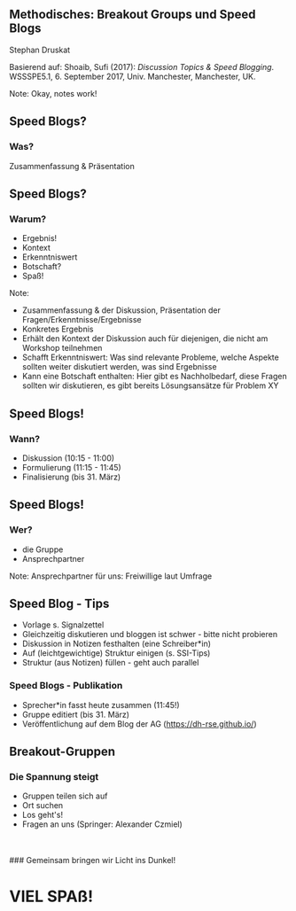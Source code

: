 ## Methodisches: Breakout Groups und Speed Blogs

Stephan Druskat

Basierend auf: Shoaib, Sufi (2017): *Discussion Topics & Speed Blogging*. WSSSPE5.1, 6. September 2017, Univ. Manchester, Manchester, UK.

Note:
Okay, notes work!



## Speed Blogs?

### Was?

Zusammenfassung & Präsentation


## Speed Blogs?

### Warum?

- Ergebnis!
- Kontext
- Erkenntniswert
- Botschaft?
- Spaß!

Note:
- Zusammenfassung & der Diskussion, Präsentation der Fragen/Erkenntnisse/Ergebnisse 
- Konkretes Ergebnis 
- Erhält den Kontext der Diskussion auch für diejenigen, die nicht am Workshop teilnehmen 
- Schafft Erkenntniswert: Was sind relevante Probleme, welche Aspekte sollten weiter diskutiert werden, was sind Ergebnisse 
- Kann eine Botschaft enthalten: Hier gibt es Nachholbedarf, diese Fragen sollten wir diskutieren, es gibt bereits Lösungsansätze für Problem XY



## Speed Blogs!

### Wann?

- Diskussion (10:15 - 11:00)
- Formulierung (11:15 - 11:45)
- Finalisierung (bis 31. März)


## Speed Blogs!

### Wer?
- die Gruppe
- Ansprechpartner

Note:
Ansprechpartner für uns: Freiwillige laut Umfrage



## Speed Blog - Tips

- Vorlage s. Signalzettel
- Gleichzeitig diskutieren und bloggen ist schwer - bitte nicht probieren
- Diskussion in Notizen festhalten (eine Schreiber*in)
- Auf (leichtgewichtige) Struktur einigen (s. SSI-Tips)
- Struktur (aus Notizen) füllen - geht auch parallel



### Speed Blogs - Publikation

- Sprecher*in fasst heute zusammen (11:45!)
- Gruppe editiert (bis 31. März)
- Veröffentlichung auf dem Blog der AG (<https://dh-rse.github.io/>)



## Breakout-Gruppen

### Die Spannung steigt

- Gruppen teilen sich auf
- Ort suchen
- Los geht's!
- Fragen an uns (Springer: Alexander Czmiel)  
<br/>
<br/>
### Gemeinsam bringen wir Licht ins Dunkel!



# VIEL SPAß!